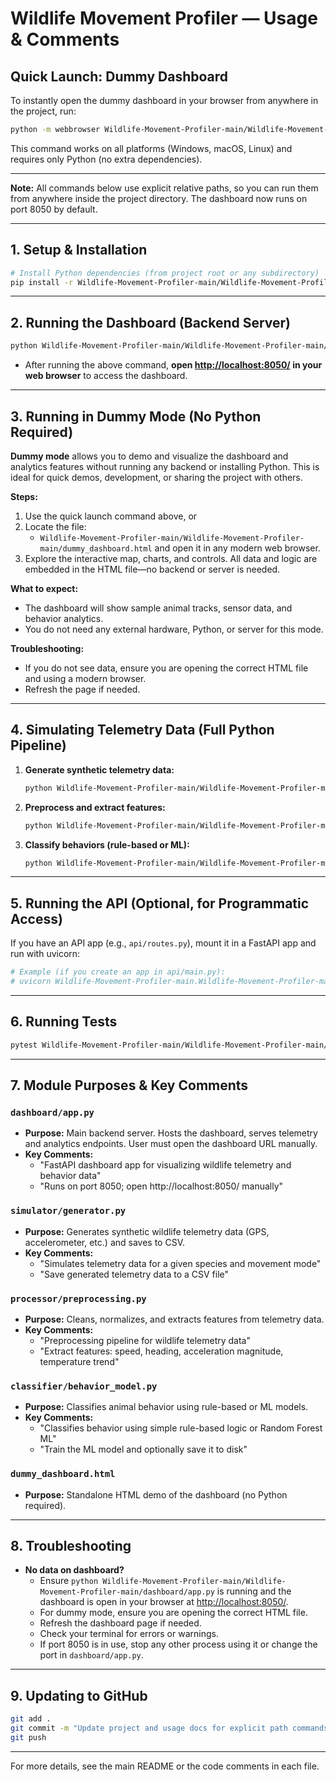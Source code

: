 # Wildlife Movement Profiler — Usage & Comments

## Quick Launch: Dummy Dashboard

To instantly open the dummy dashboard in your browser from anywhere in the project, run:

```sh
python -m webbrowser Wildlife-Movement-Profiler-main/Wildlife-Movement-Profiler-main/dummy_dashboard.html
```

This command works on all platforms (Windows, macOS, Linux) and requires only Python (no extra dependencies).

---

**Note:** All commands below use explicit relative paths, so you can run them from anywhere inside the project directory. The dashboard now runs on port 8050 by default.

---

## 1. Setup & Installation

```sh
# Install Python dependencies (from project root or any subdirectory)
pip install -r Wildlife-Movement-Profiler-main/Wildlife-Movement-Profiler-main/requirements.txt
```

---

## 2. Running the Dashboard (Backend Server)

```sh
python Wildlife-Movement-Profiler-main/Wildlife-Movement-Profiler-main/dashboard/app.py
```
- After running the above command, **open [http://localhost:8050/](http://localhost:8050/) in your web browser** to access the dashboard.

---

## 3. Running in Dummy Mode (No Python Required)

**Dummy mode** allows you to demo and visualize the dashboard and analytics features without running any backend or installing Python. This is ideal for quick demos, development, or sharing the project with others.

**Steps:**
1. Use the quick launch command above, or
2. Locate the file:
   - `Wildlife-Movement-Profiler-main/Wildlife-Movement-Profiler-main/dummy_dashboard.html`
   and open it in any modern web browser.
3. Explore the interactive map, charts, and controls. All data and logic are embedded in the HTML file—no backend or server is needed.

**What to expect:**
- The dashboard will show sample animal tracks, sensor data, and behavior analytics.
- You do not need any external hardware, Python, or server for this mode.

**Troubleshooting:**
- If you do not see data, ensure you are opening the correct HTML file and using a modern browser.
- Refresh the page if needed.

---

## 4. Simulating Telemetry Data (Full Python Pipeline)

1. **Generate synthetic telemetry data:**
   ```sh
   python Wildlife-Movement-Profiler-main/Wildlife-Movement-Profiler-main/simulator/generator.py
   ```
2. **Preprocess and extract features:**
   ```sh
   python Wildlife-Movement-Profiler-main/Wildlife-Movement-Profiler-main/processor/preprocessing.py
   ```
3. **Classify behaviors (rule-based or ML):**
   ```sh
   python Wildlife-Movement-Profiler-main/Wildlife-Movement-Profiler-main/classifier/behavior_model.py
   ```

---

## 5. Running the API (Optional, for Programmatic Access)

If you have an API app (e.g., `api/routes.py`), mount it in a FastAPI app and run with uvicorn:
```sh
# Example (if you create an app in api/main.py):
# uvicorn Wildlife-Movement-Profiler-main.Wildlife-Movement-Profiler-main.api.main:app --reload
```

---

## 6. Running Tests

```sh
pytest Wildlife-Movement-Profiler-main/Wildlife-Movement-Profiler-main/tests/test_pipeline.py
```

---

## 7. Module Purposes & Key Comments

### `dashboard/app.py`
- **Purpose:** Main backend server. Hosts the dashboard, serves telemetry and analytics endpoints. User must open the dashboard URL manually.
- **Key Comments:**
  - "FastAPI dashboard app for visualizing wildlife telemetry and behavior data"
  - "Runs on port 8050; open http://localhost:8050/ manually"

### `simulator/generator.py`
- **Purpose:** Generates synthetic wildlife telemetry data (GPS, accelerometer, etc.) and saves to CSV.
- **Key Comments:**
  - "Simulates telemetry data for a given species and movement mode"
  - "Save generated telemetry data to a CSV file"

### `processor/preprocessing.py`
- **Purpose:** Cleans, normalizes, and extracts features from telemetry data.
- **Key Comments:**
  - "Preprocessing pipeline for wildlife telemetry data"
  - "Extract features: speed, heading, acceleration magnitude, temperature trend"

### `classifier/behavior_model.py`
- **Purpose:** Classifies animal behavior using rule-based or ML models.
- **Key Comments:**
  - "Classifies behavior using simple rule-based logic or Random Forest ML"
  - "Train the ML model and optionally save it to disk"

### `dummy_dashboard.html`
- **Purpose:** Standalone HTML demo of the dashboard (no Python required).

---

## 8. Troubleshooting
- **No data on dashboard?**
  - Ensure `python Wildlife-Movement-Profiler-main/Wildlife-Movement-Profiler-main/dashboard/app.py` is running and the dashboard is open in your browser at [http://localhost:8050/](http://localhost:8050/).
  - For dummy mode, ensure you are opening the correct HTML file.
  - Refresh the dashboard page if needed.
  - Check your terminal for errors or warnings.
  - If port 8050 is in use, stop any other process using it or change the port in `dashboard/app.py`.

---

## 9. Updating to GitHub

```sh
git add .
git commit -m "Update project and usage docs for explicit path commands and dummy mode"
git push
```

---

For more details, see the main README or the code comments in each file. 